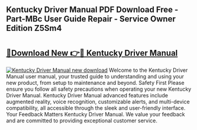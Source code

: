 ## Kentucky Driver Manual PDF Download Free - Part-MBc User Guide Repair - Service Owner Edition Z5Sm4

# <h2><a href="http://bc16970.oget.top/?id=Kentucky+Driver+Manual">🔗Download New 👉🔴 Kentucky Driver Manual</a></h2>

[![Kentucky Driver Manual new download](https://i.imgur.com/5g1atiW.png)](http://bc16970.oget.top/?id=Kentucky+Driver+Manual)
Welcome to the Kentucky Driver Manual user manual, your trusted guide to understanding and using your new product, from setup to maintenance and beyond. Safety First Please ensure you follow all safety precautions when operating your new Kentucky Driver Manual. Kentucky Driver Manual advanced features include augmented reality, voice recognition, customizable alerts, and multi-device compatibility, all accessible through the sleek and user-friendly interface. Your Feedback Matters Kentucky Driver Manual. We value your feedback and are committed to providing exceptional customer service.
